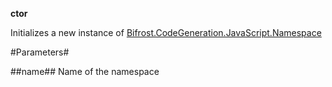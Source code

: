 **ctor**

Initializes a new instance of [Bifrost.CodeGeneration.JavaScript.Namespace](Bifrost.CodeGeneration.JavaScript.Namespace)

#Parameters#


##name##
Name of the namespace
